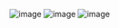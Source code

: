 ![image](https://user-images.githubusercontent.com/3813503/226513008-41cee824-cf8f-411e-9207-3caba0845093.png)
![image](https://user-images.githubusercontent.com/3813503/226512907-bba258fe-9e65-4f3c-98aa-d3d088b04200.png)
![image](https://user-images.githubusercontent.com/3813503/226512931-ea49807e-3266-49be-a5e2-465c1b7c5ab3.png)
